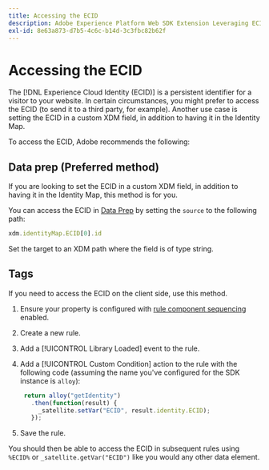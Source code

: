 ```yaml
---
title: Accessing the ECID
description: Adobe Experience Platform Web SDK Extension Leveraging ECID in tags
exl-id: 8e63a873-d7b5-4c6c-b14d-3c3fbc82b62f
---
```

# Accessing the ECID

The [!DNL Experience Cloud Identity (ECID)] is a persistent identifier for a visitor to your website. In certain circumstances, you might prefer to access the ECID (to send it to a third party, for example). Another use case is setting the ECID in a custom XDM field, in addition to having it in the Identity Map.

To access the ECID, Adobe recommends the following:


## Data prep (Preferred method)

If you are looking to set the ECID in a custom XDM field, in addition to having it in the Identity Map, this method is for you.

You can access the ECID in [Data Prep](../datastreams/data-prep.md) by setting the `source` to the following path:

```javascript
xdm.identityMap.ECID[0].id
```

Set the target to an XDM path where the field is of type string.



## Tags

If you need to access the ECID on the client side, use this method.

1. Ensure your property is configured with [rule component sequencing](../../tags/ui/managing-resources/rules.md#sequencing) enabled. 
1. Create a new rule.
1. Add a [!UICONTROL Library Loaded] event to the rule.
1. Add a [!UICONTROL Custom Condition] action to the rule with the following code (assuming the name you've configured for the SDK instance is `alloy`):

   ```javascript
    return alloy("getIdentity")
      .then(function(result) {
        _satellite.setVar("ECID", result.identity.ECID);
      });
   ```

1. Save the rule.

You should then be able to access the ECID in subsequent rules using `%ECID%` or `_satellite.getVar("ECID")` like you would any other data element.
